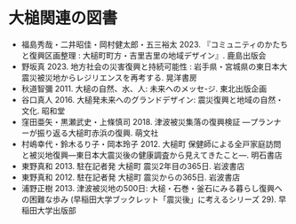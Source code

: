 # 大槌関連の図書

- 福島秀哉・二井昭佳・岡村健太郎・五三裕太 2023. 『コミュニティのかたちと復興区画整理 : 大槌町町方・吉里吉里の地域デザイン』. 鹿島出版会
- 野坂真 2023. 地方社会の災害復興と持続可能性 : 岩手県・宮城県の東日本大震災被災地からレジリエンスを再考する. 晃洋書房
- 秋道智彌 2011. 大槌の自然、水、人: 未来へのメッセ-ジ. 東北出版企画
- 谷口真人 2016. 大槌発未来へのグランドデザイン: 震災復興と地域の自然・文化. 昭和堂
- 窪田亜矢・黒瀬武史・上條慎司 2018. 津波被災集落の復興検証 ―プランナーが振り返る大槌町赤浜の復興. 萌文社
- 村嶋幸代・鈴木るり子・岡本玲子 2012. 大槌町 保健師による全戸家庭訪問と被災地復興―東日本大震災後の健康調査から見えてきたこと―. 明石書店
- 東野真和 2013. 駐在記者発 大槌町 震災2年目の365日. 岩波書店
- 東野真和 2012. 駐在記者発 大槌町 震災からの365日. 岩波書店
- 浦野正樹 2013. 津波被災地の500日: 大槌・石巻・釜石にみる暮らし復興への困難な歩み (早稲田大学ブックレット「震災後」に考えるシリーズ 29). 早稲田大学出版部